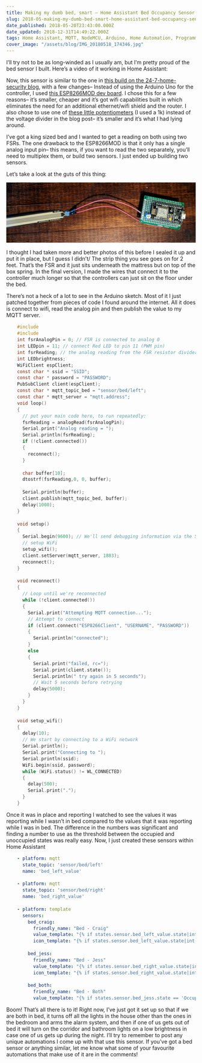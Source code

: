 ```yaml
---
title: Making my dumb bed, smart – Home Assistant Bed Occupancy Sensor
slug: 2018-05-making-my-dumb-bed-smart-home-assistant-bed-occupancy-sensor
date_published: 2018-05-20T23:43:00.000Z
date_updated: 2018-12-31T14:49:22.000Z
tags: Home Assistant, MQTT, NodeMCU, Arduino, Home Automation, Programming
cover_image: "/assets/blog/IMG_20180518_174346.jpg"
---
```


I’ll try not to be as long-winded as I usually am, but I’m pretty proud of the bed sensor I built. Here’s a video of it working in Home Assistant:

Now, this sensor is similar to the one in [this build on the 24-7-home-security blog](http://24-7-home-security.com/how-to-make-a-wifi-bed-occupancy-sensor-arduino/), with a few changes– Instead of using the Arduino Uno for the controller, I used [this ESP8266MOD dev board](https://www.gearbest.com/transmitters-receivers-module/pp_366523.html?wid=1433363&amp;lkid=14192359). I chose this for a few reasons– it’s smaller, cheaper and it’s got wifi capabilities built in which eliminates the need for an additional ethernet/wifi shield and the router. I also chose to use one of [these little potentiometers](https://www.amazon.ca/gp/product/B0753G1ZDZ/ref=oh_aui_detailpage_o02_s00?ie=UTF8&amp;psc=1) (I used a 1k) instead of the voltage divider in the blog post– it’s smaller and it’s what I had lying around.

I’ve got a king sized bed and I wanted to get a reading on both using two FSRs. The one drawback to the ESP8266MOD is that it only has a single analog input pin– this means, if you want to read the two separately, you’ll need to multiplex them, or build two sensors. I just ended up building two sensors.

Let’s take a look at the guts of this thing:

![](/assets/blog/IMG_20180518_174346.jpg)

I thought I had taken more and better photos of this before I sealed it up and put it in place, but I guess I didn’t/ The strip thing you see goes on for 2 feet. That’s the FSR and it just sits underneath the mattress but on top of the box spring. In the final version, I made the wires that connect it to the controller much longer so that the controllers can just sit on the floor under the bed.

There’s not a heck of a lot to see in the Arduino sketch. Most of it I just patched together from pieces of code I found around the internet. All it does is connect to wifi, read the analog pin and then publish the value to my MQTT server.

```c
    #include 
    #include 
    int fsrAnalogPin = 0; // FSR is connected to analog 0
    int LEDpin = 11; // connect Red LED to pin 11 (PWM pin)
    int fsrReading; // the analog reading from the FSR resistor divider
    int LEDbrightness;
    WiFiClient espClient;
    const char * ssid = "SSID";
    const char * password = "PASSWORD";
    PubSubClient client(espClient);
    const char * mqtt_topic_bed = "sensor/bed/left";
    const char * mqtt_server = "mqtt.address";
    void loop()
    {
      // put your main code here, to run repeatedly:
      fsrReading = analogRead(fsrAnalogPin);
      Serial.print("Analog reading = ");
      Serial.println(fsrReading);
      if (!client.connected())
      {
        reconnect();
      }
      
      char buffer[10];
      dtostrf(fsrReading,0, 0, buffer);
    
      Serial.println(buffer);
      client.publish(mqtt_topic_bed, buffer);
      delay(1000);
    }
    
    void setup()
    {
      Serial.begin(9600); // We'll send debugging information via the Serial monitor
      // setup WiFi
      setup_wifi();
      client.setServer(mqtt_server, 1883);
      reconnect();
    }
    
    void reconnect()
    {
      // Loop until we're reconnected
      while (!client.connected())
      {
        Serial.print("Attempting MQTT connection...");
        // Attempt to connect
        if (client.connect("ESP8266Client", "USERNAME", "PASSWORD"))
        {
          Serial.println("connected");
        }
        else
        {
          Serial.print("failed, rc=");
          Serial.print(client.state());
          Serial.println(" try again in 5 seconds");
          // Wait 5 seconds before retrying
          delay(5000);
        }
      }
    }
    
    void setup_wifi()
    {
      delay(10);
      // We start by connecting to a WiFi network
      Serial.println();
      Serial.print("Connecting to ");
      Serial.println(ssid);
      WiFi.begin(ssid, password);
      while (WiFi.status() != WL_CONNECTED)
      {
        delay(500);
        Serial.print(".");
      }
    }
```

Once it was in place and reporting I watched to see the values it was reporting while I wasn’t in bed compared to the values that it was reporting while I was in bed. The difference in the numbers was significant and finding a number to use as the threshold between the occupied and unoccupied states was really easy. Now, I just created these sensors within Home Assistant

```yaml
    - platform: mqtt
      state_topic: 'sensor/bed/left'
      name: 'bed_left_value'
    
    - platform: mqtt
      state_topic: 'sensor/bed/right'
      name: 'bed_right_value'
    
    - platform: template
      sensors:
        bed_craig:
          friendly_name: "Bed - Craig"
          value_template: "{% if states.sensor.bed_left_value.state|int > 200 %}Occupied{% else %}Unoccupied{% endif %}"
          icon_template: "{% if states.sensor.bed_left_value.state|int > 200 %}mdi:hotel{% else %}mdi:bed-empty{% endif %}"
    
        bed_jess:
          friendly_name: "Bed - Jess"
          value_template: "{% if states.sensor.bed_right_value.state|int > 200 %}Occupied{% else %}Unoccupied{% endif %}"
          icon_template: "{% if states.sensor.bed_right_value.state|int > 200 %}mdi:hotel{% else %}mdi:bed-empty{% endif %}"
    
        bed_both:
          friendly_name: "Bed - Both"
          value_template: "{% if states.sensor.bed_jess.state == 'Occupied' and states.sensor.bed_craig.state == 'Occupied' %}Occupied{% else %}Unoccupied{% endif %}"
```

Boom! That’s all there is to it! Right now, I’ve just got it set up so that if we are both in bed, it turns off all the lights in the house other than the ones in the bedroom and arms the alarm system, and then if one of us gets out of bed it will turn on the corridor and bathroom lights on a low brightness in case one of us gets up during the night. I’ll try to remember to post any unique automations I come up with that use this sensor. If you’ve got a bed sensor or anything similar, let me know what some of your favourite automations that make use of it are in the comments!
